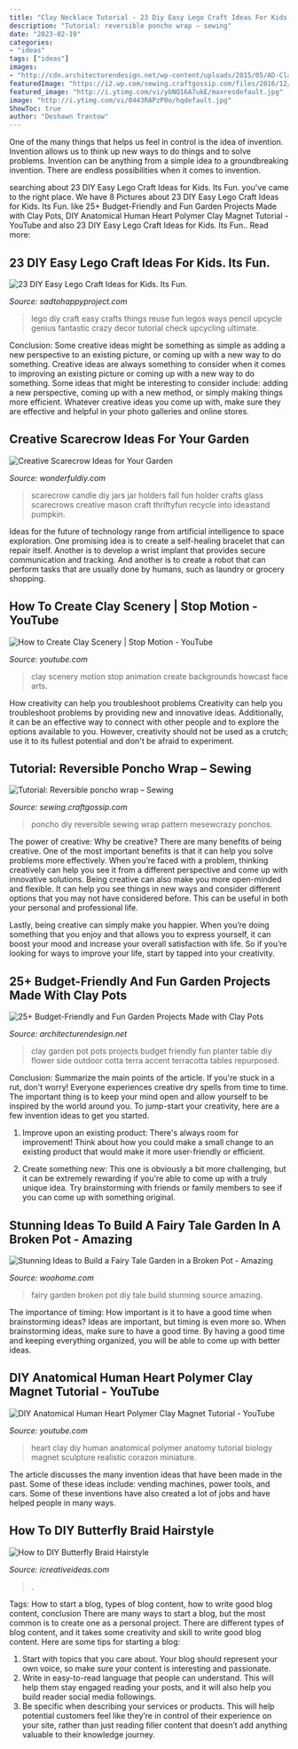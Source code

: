 ```yaml
---
title: "Clay Necklace Tutorial - 23 Diy Easy Lego Craft Ideas For Kids. Its Fun."
description: "Tutorial: reversible poncho wrap – sewing"
date: "2023-02-19"
categories:
- "ideas"
tags: ["ideas"]
images:
- "http://cdn.architecturendesign.net/wp-content/uploads/2015/05/AD-Clay-Pot-Garden-Projects-16.jpg"
featuredImage: "https://i2.wp.com/sewing.craftgossip.com/files/2016/12/IMG_7462.jpg?fit=600%2C848&amp;ssl=1"
featured_image: "http://i.ytimg.com/vi/ybNQ16A7ukE/maxresdefault.jpg"
image: "http://i.ytimg.com/vi/0443RAPzP0o/hqdefault.jpg"
ShowToc: true
author: "Deshawn Trantow"
---
```



One of the many things that helps us feel in control is the idea of invention. Invention allows us to think up new ways to do things and to solve problems. Invention can be anything from a simple idea to a groundbreaking invention. There are endless possibilities when it comes to invention. 

	

		
searching about 23 DIY Easy Lego Craft Ideas for Kids. Its Fun. you've came to the right place. We have 8 Pictures about 23 DIY Easy Lego Craft Ideas for Kids. Its Fun. like 25+ Budget-Friendly and Fun Garden Projects Made with Clay Pots, DIY Anatomical Human Heart Polymer Clay Magnet Tutorial - YouTube and also 23 DIY Easy Lego Craft Ideas for Kids. Its Fun.. Read more:
		
    
## 23 DIY Easy Lego Craft Ideas For Kids. Its Fun.

<img loading=lazy src="http://sadtohappyproject.com/wp-content/uploads/2015/03/lego-craft-Ways-To-Upcycle-reuse-recycle-Lego19.jpg" onerror="this.onerror=null;this.src='https://tse3.mm.bing.net/th?id=OIP.2muU04tsyMJHsZN45VSWBQHaLG&amp;pid=15.1';" alt="23 DIY Easy Lego Craft Ideas for Kids. Its Fun.">

_Source: sadtohappyproject.com_

>lego diy craft easy crafts things reuse fun legos ways pencil upcycle genius fantastic crazy decor tutorial check upcycling ultimate. 

	

Conclusion: Some creative ideas might be something as simple as adding a new perspective to an existing picture, or coming up with a new way to do something.
Creative ideas are always something to consider when it comes to improving an existing picture or coming up with a new way to do something. Some ideas that might be interesting to consider include: adding a new perspective, coming up with a new method, or simply making things more efficient. Whatever creative ideas you come up with, make sure they are effective and helpful in your photo galleries and online stores.

    
## Creative Scarecrow Ideas For Your Garden

<img loading=lazy src="https://cdn.wonderfuldiy.com/wp-content/uploads/2017/06/Scarecrow-candle-jars.jpg" onerror="this.onerror=null;this.src='https://tse3.mm.bing.net/th?id=OIP.GKr2jMJxKHZBjSb8-25UtwHaJ6&amp;pid=15.1';" alt="Creative Scarecrow Ideas for Your Garden">

_Source: wonderfuldiy.com_

>scarecrow candle diy jars jar holders fall fun holder crafts glass scarecrows creative mason craft thriftyfun recycle into ideastand pumpkin. 

	

Ideas for the future of technology range from artificial intelligence to space exploration. One promising idea is to create a self-healing bracelet that can repair itself. Another is to develop a wrist implant that provides secure communication and tracking. And another is to create a robot that can perform tasks that are usually done by humans, such as laundry or grocery shopping.

    
## How To Create Clay Scenery | Stop Motion - YouTube

<img loading=lazy src="http://i.ytimg.com/vi/ybNQ16A7ukE/maxresdefault.jpg" onerror="this.onerror=null;this.src='https://tse4.mm.bing.net/th?id=OIP.75nFs9sVNCwadv-jIqPbIgHaEK&amp;pid=15.1';" alt="How to Create Clay Scenery | Stop Motion - YouTube">

_Source: youtube.com_

>clay scenery motion stop animation create backgrounds howcast face arts. 

	

How creativity can help you troubleshoot problems
Creativity can help you troubleshoot problems by providing new and innovative ideas. Additionally, it can be an effective way to connect with other people and to explore the options available to you. However, creativity should not be used as a crutch; use it to its fullest potential and don't be afraid to experiment.

    
## Tutorial: Reversible Poncho Wrap – Sewing

<img loading=lazy src="https://i2.wp.com/sewing.craftgossip.com/files/2016/12/IMG_7462.jpg?fit=600%2C848&amp;ssl=1" onerror="this.onerror=null;this.src='https://tse3.mm.bing.net/th?id=OIP.aKn9cQuSbDJuTr37HCAe3QHaKd&amp;pid=15.1';" alt="Tutorial: Reversible poncho wrap – Sewing">

_Source: sewing.craftgossip.com_

>poncho diy reversible sewing wrap pattern mesewcrazy ponchos. 

	

The power of creative: Why be creative?
There are many benefits of being creative. One of the most important benefits is that it can help you solve problems more effectively. When you’re faced with a problem, thinking creatively can help you see it from a different perspective and come up with innovative solutions.
Being creative can also make you more open-minded and flexible. It can help you see things in new ways and consider different options that you may not have considered before. This can be useful in both your personal and professional life.

Lastly, being creative can simply make you happier. When you’re doing something that you enjoy and that allows you to express yourself, it can boost your mood and increase your overall satisfaction with life. So if you’re looking for ways to improve your life, start by tapped into your creativity.

    
## 25+ Budget-Friendly And Fun Garden Projects Made With Clay Pots

<img loading=lazy src="http://cdn.architecturendesign.net/wp-content/uploads/2015/05/AD-Clay-Pot-Garden-Projects-16.jpg" onerror="this.onerror=null;this.src='https://tse3.mm.bing.net/th?id=OIP.w16X7xbOGATCts3CwmyuPgHaLR&amp;pid=15.1';" alt="25+ Budget-Friendly and Fun Garden Projects Made with Clay Pots">

_Source: architecturendesign.net_

>clay garden pot pots projects budget friendly fun planter table diy flower side outdoor cotta terra accent terracotta tables repurposed. 

	

Conclusion: Summarize the main points of the article.
If you're stuck in a rut, don't worry! Everyone experiences creative dry spells from time to time. The important thing is to keep your mind open and allow yourself to be inspired by the world around you. To jump-start your creativity, here are a few invention ideas to get you started.
1. Improve upon an existing product: There's always room for improvement! Think about how you could make a small change to an existing product that would make it more user-friendly or efficient.

2. Create something new: This one is obviously a bit more challenging, but it can be extremely rewarding if you're able to come up with a truly unique idea. Try brainstorming with friends or family members to see if you can come up with something original.


    
## Stunning Ideas To Build A Fairy Tale Garden In A Broken Pot - Amazing

<img loading=lazy src="https://www.woohome.com/wp-content/uploads/2016/01/Broken-Pot-Fairy-Garden-10.jpg" onerror="this.onerror=null;this.src='https://tse4.mm.bing.net/th?id=OIP.4Mv5S_7NO8mnEfD78QXHfQHaJ4&amp;pid=15.1';" alt="Stunning Ideas to Build a Fairy Tale Garden in a Broken Pot - Amazing">

_Source: woohome.com_

>fairy garden broken pot diy tale build stunning source amazing. 

	

The importance of timing: How important is it to have a good time when brainstorming ideas?
Ideas are important, but timing is even more so. When brainstorming ideas, make sure to have a good time. By having a good time and keeping everything organized, you will be able to come up with better ideas.

    
## DIY Anatomical Human Heart Polymer Clay Magnet Tutorial - YouTube

<img loading=lazy src="http://i.ytimg.com/vi/0443RAPzP0o/hqdefault.jpg" onerror="this.onerror=null;this.src='https://tse4.mm.bing.net/th?id=OIP.ZKq5g-z9trPcbgVJBXIHQgHaFj&amp;pid=15.1';" alt="DIY Anatomical Human Heart Polymer Clay Magnet Tutorial - YouTube">

_Source: youtube.com_

>heart clay diy human anatomical polymer anatomy tutorial biology magnet sculpture realistic corazon miniature. 

	

The article discusses the many invention ideas that have been made in the past. Some of these ideas include: vending machines, power tools, and cars. Some of these inventions have also created a lot of jobs and have helped people in many ways.

    
## How To DIY Butterfly Braid Hairstyle

<img loading=lazy src="https://www.icreativeideas.com/wp-content/uploads/2014/05/How-to-DIY-Butterfly-Braid-Hairstyle-thumb.jpg" onerror="this.onerror=null;this.src='https://tse4.mm.bing.net/th?id=OIP.6Tq5uvcy5uYWQyLnRDgiFgHaHa&amp;pid=15.1';" alt="How to DIY Butterfly Braid Hairstyle">

_Source: icreativeideas.com_

>. 

	

Tags: How to start a blog, types of blog content, how to write good blog content, conclusion
There are many ways to start a blog, but the most common is to create one as a personal project. There are different types of blog content, and it takes some creativity and skill to write good blog content. Here are some tips for starting a blog:
1. Start with topics that you care about. Your blog should represent your own voice, so make sure your content is interesting and passionate.
2. Write in easy-to-read language that people can understand. This will help them stay engaged reading your posts, and it will also help you build reader social media followings.
3. Be specific when describing your services or products. This will help potential customers feel like they’re in control of their experience on your site, rather than just reading filler content that doesn’t add anything valuable to their knowledge journey. 

